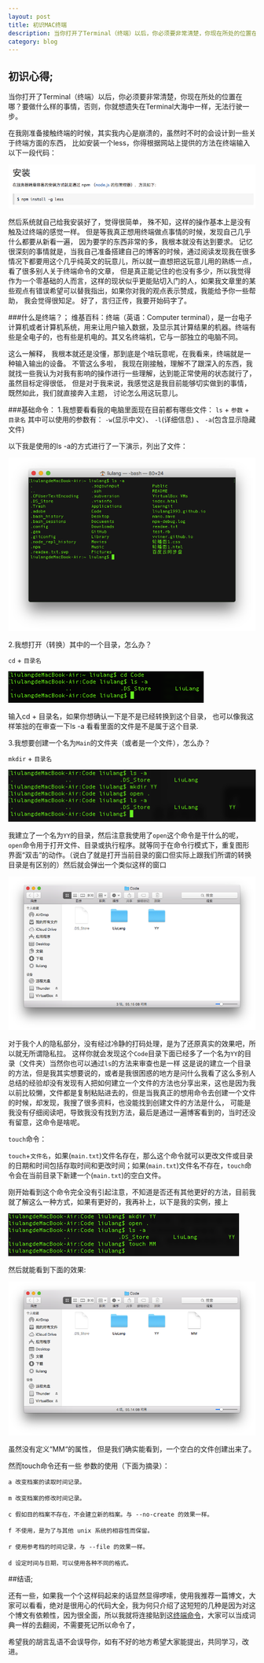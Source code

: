 ```yaml
---
layout: post
title: 初识MAC终端
description: 当你打开了Terminal（终端）以后，你必须要非常清楚，你现在所处的位置在哪？要做什么样的事情。
category: blog
---
```


## 初识心得;
当你打开了Terminal（终端）以后，你必须要非常清楚，你现在所处的位置在哪？要做什么样的事情，否则，你就想遗失在Terminal大海中一样，无法行驶一步。

在我刚准备接触终端的时候，其实我内心是崩溃的，虽然时不时的会设计到一些关于终端方面的东西， 比如安装一个less，你得根据网站上提供的方法在终端输入以下一段代码：

![正确写法效果图](/images/vvimg/终端1.png "Title")

然后系统就自己给我安装好了，觉得很简单， 殊不知，这样的操作基本上是没有触及过终端的感觉一样。
但是等我真正想用终端做点事情的时候，发现自己几乎什么都要从新看一遍， 因为要学的东西非常的多，我根本就没有达到要求。
记忆很深刻的事情就是，当我自己准备搭建自己的博客的时候，通过阅读发现我在很多情况下都要用这个几乎纯英文的玩意儿，所以就一直想把这玩意儿用的熟练一点，看了很多别人关于终端命令的文章， 但是真正能记住的也没有多少，所以我觉得作为一个零基础的人而言，这样的现状似乎更能贴切入门的人，如果我文章里的某些观点有错误希望可以替我指出，如果你对我的观点表示赞成，我能给予你一些帮助， 我会觉得很知足。
好了，言归正传，我要开始码字了。

###什么是终端？；
维基百科：终端（英语：Computer terminal），是一台电子计算机或者计算机系统，用来让用户输入数据，及显示其计算结果的机器。终端有些是全电子的，也有些是机电的。其又名终端机，它与一部独立的电脑不同。

这么一解释， 我根本就还是没懂，那到底是个啥玩意呢，在我看来，终端就是一种输入输出的设备。
不管这么多啦， 我现在刚接触，理解不了跟深入的东西，我就找一些我认为对我有影响的操作进行一些理解，达到能正常使用的状态就行了，虽然目标定得很低， 但是对于我来说，我感觉这是我目前能够切实做到的事情，既然如此，我们就直接奔入主题， 讨论怎么用这玩意儿。

###基础命令：
1.我想要看看我的电脑里面现在目前都有哪些文件：
`ls` + `参数` + `目录名`
其中可以使用的参数有： `-w`(显示中文）、 `-l`(详细信息)  、 `-a`(包含显示隐藏文件)

以下我是使用的ls -a的方式进行了一下演示，列出了文件：

![正确写法效果图](/images/vvimg/终端2.png "Title")


2.我想打开（转换）其中的一个目录，怎么办？

`cd` + `目录名`

![正确写法效果图](/images/vvimg/终端3.png "Title")

输入cd + 目录名，如果你想确认一下是不是已经转换到这个目录， 也可以像我这样笨拙的在审查一下ls -a 看看里面的文件是不是属于这个目录.


3.我想要创建一个名为`Main`的文件夹（或者是一个文件），怎么办？

`mkdir` + `目录名`

![正确写法效果图](/images/vvimg/终端4.png "Title")

我建立了一个名为`YY`的目录，然后注意我使用了`open`这个命令是干什么的呢，`open`命令用于打开文件、目录或执行程序。就等同于在命令行模式下，重复图形界面“双击”的动作。（说白了就是打开当前目录的窗口但实际上跟我们所谓的转换目录是有区别的）然后就会弹出一个类似这样的窗口

![正确写法效果图](/images/vvimg/终端5.png "Title")


对于我个人的隐私部分，没有经过冷静的打码处理，是为了还原真实的效果吧，所以就无所谓隐私拉。
这样你就会发现这个`Code`目录下面已经多了一个名为`YY`的目录（文件夹）当然你也可以通过`ls`的方法来审查也是一样
这是说的建立一个目录的方法，但是我其实想要说的，或者是我很困惑的地方是问什么我看了这么多别人总结的经验却没有发现有人把如何建立一个文件的方法也分享出来，这也是因为我以前比较懒，文件都是复制粘贴进去的，但是当我真正的想用命令去创建一个文件的时候，却发现，我搜了很多资料，也没能找到创建文件的方法是什么， 可能是我没有仔细阅读吧，导致我没有找到方法，最后是通过一遍博客看到的，当时还没有留意，这命令是啥呢。 

`touch`命令：

`touch`+`文件名`，如果(`main.txt`)文件名存在，那么这个命令就可以更改文件或目录的日期和时间包括存取时间和更改时间；如果(`main.txt`)文件名不存在，`touch`命令会在当前目录下新建一个(`main.txt`)的空白文件。

刚开始看到这个命令完全没有引起注意，不知道是否还有其他更好的方法，目前我就了解这么一种方式，如果有更好的，我再补上，以下是我的实例，接上

![正确写法效果图](/images/vvimg/终端6.png "Title")

然后就能看到下面的效果:

![正确写法效果图](/images/vvimg/终端7.png "Title")

虽然没有定义“MM“的属性， 但是我们确实能看到，一个空白的文件创建出来了。


然而touch命令还有一些 参数的使用（下面为摘录）：

	a 改变档案的读取时间记录。

	m 改变档案的修改时间记录。

	c 假如目的档案不存在，不会建立新的档案。与 --no-create 的效果一样。

	f 不使用，是为了与其他 unix 系统的相容性而保留。

	r 使用参考档的时间记录，与 --file 的效果一样。

	d 设定时间与日期，可以使用各种不同的格式。

##结语;

还有一些，如果我一个个这样码起来的话显然显得啰嗦，使用我推荐一篇博文，大家可以看看，绝对是很用心的代码大全，我为何只介绍了这短短的几种是因为对这个博文有依赖性，因为很全面，所以我就将连接贴到这[终端命令][1]，大家可以当成词典一样的去翻阅，不需要死记所以命令了，


希望我的胡言乱语不会误导你，如有不好的地方希望大家能提出，共同学习，改进。

[1]:http://www.jianshu.com/p/3291de46f3ff








   


